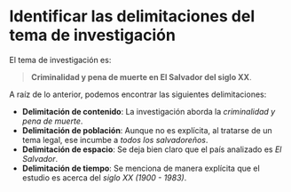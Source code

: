 # Identificar las delimitaciones del tema de investigación

El tema de investigación es:

> **Criminalidad y pena de muerte en El Salvador del siglo XX**.

A raíz de lo anterior, podemos encontrar las siguientes delimitaciones:

- **Delimitación de contenido**: La investigación aborda la *criminalidad y pena de muerte*.
- **Delimitación de población**: Aunque no es explícita, al tratarse de un tema legal, ese incumbe a *todos los salvadoreños*.
- **Delimitación de espacio**: Se deja bien claro que el país analizado es *El Salvador*.
- **Delimitación de tiempo**: Se menciona de manera explícita que el estudio es acerca del *siglo XX (1900 - 1983)*.